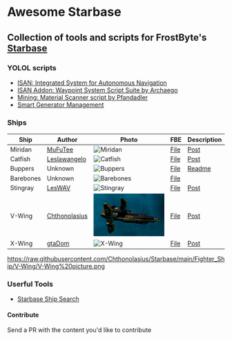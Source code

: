 
# Awesome Starbase
## Collection of tools and scripts for FrostByte's [Starbase](https://store.steampowered.com/app/454120/Starbase/)

### YOLOL scripts

 - [ISAN: Integrated System for Autonomous Navigation](https://github.com/Collective-SB/ISAN)
 - [ISAN Addon: Waypoint System Script Suite by Archaego](https://github.com/Archaegeo/Starbase/tree/main/ISAN-Waypoint%20System)
 - [Mining: Material Scanner script by Pfandadler](https://github.com/DerPfandadler/Pfandadler-YOLOL/tree/main/Material%20Scanner)
 - [Smart Generator Management](https://steamlists.com/starbase-automatic-generator-output-with-basic-yolol/)
  
### Ships

| Ship         |      Author    | Photo                                                 | FBE | Description |
|--------------|---------------|-------------------------------------------------------|-----|-------------|
| Miridan     |  [MuFuTee](https://www.reddit.com/r/starbase/comments/pb97b3/miridan_the_living_one_my_newest_project_is_alive/haa5eq3/?utm_source=reddit&utm_medium=web2x&context=3) |![Miridan](/blueprints/custom/miridan/ih8ibecglhj71.webp)           | [File](/blueprints/custom/miridan/ship_1140.fbe)           |    [Post](https://www.reddit.com/gallery/pb97b3)         |
| Catfish   |     [Leslawangelo](https://old.reddit.com/r/starbase/comments/p7c1fw/many_people_asked_for_blueprint_of_my_catfish_you/h9ikzh0/)              |  ![Catfish](/blueprints/custom/catfish/tzcfracmfai71.webp)   | [File](https://old.reddit.com/r/starbase/comments/p7c1fw/many_people_asked_for_blueprint_of_my_catfish_you/h9ikzh0/) | [Post](https://old.reddit.com/r/starbase/comments/p7c1fw/many_people_asked_for_blueprint_of_my_catfish_you/)          |
| Buppers   |     Unknown   |  ![Buppers](/blueprints/custom/buppers/buppers.jpg)   | [File](/blueprints/custom/buppers/1.fbe) |  [Readme](/blueprints/custom/buppers) |
| Barebones   |     Unknown   |  ![Barebones](/blueprints/custom/barebones/barebones-mat.png)   | [File](/blueprints/custom/barebones/ship_15.fbe) |   |
| Stingray   |     [LesWAV](https://www.patreon.com/lesWAV)              |  ![Stingray](/blueprints/custom/stingray/Stingray.png)   | [File](https://www.patreon.com/posts/hf-t2-stingray-55422863) | [Post](https://www.patreon.com/posts/hf-t2-stingray-55422863)          |
| V-Wing   |     [Chthonolasius](https://github.com/Chthonolasius)              |  ![V-Wing](https://raw.githubusercontent.com/Chthonolasius/Starbase/main/Fighter_Ship/V-Wing/V-Wing%20picture.png)   | [File](https://github.com/Chthonolasius/Starbase/tree/main/Fighter_Ship/V-Wing) | [Post](https://www.reddit.com/r/starbase/comments/pduw1j/vwing_version_8_are_actually_available_link_to_dl/)          |
| X-Wing   |     [gtaDom](https://www.reddit.com/user/gtaDom/)              |  ![X-Wing](https://raw.githubusercontent.com/xymor/awesome-starbase/master/blueprints/custom/xwing/h6chbgjlsjk71.webp)   | [File](https://www.reddit.com/r/starbase/comments/pepf2t/xwing_blueprint/) | [Post](https://www.reddit.com/r/starbase/comments/pepf2t/xwing_blueprint/)          |

https://raw.githubusercontent.com/Chthonolasius/Starbase/main/Fighter_Ship/V-Wing/V-Wing%20picture.png
### Userful Tools

 - [Starbase Ship Search](https://sb-creators.org/)
#### Contribute
 Send a PR with the content you'd like to contribute
